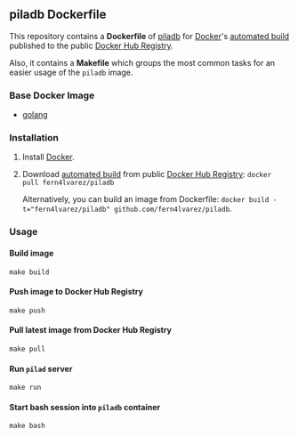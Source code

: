 ## piladb Dockerfile

This repository contains a **Dockerfile** of [piladb](https://github.com/fern4lvarez/piladb) for [Docker](https://www.docker.com/)'s [automated build](https://registry.hub.docker.com/u/fern4lvarez/piladb/) published to the public [Docker Hub Registry](https://registry.hub.docker.com/).

Also, it contains a **Makefile** which groups the most common tasks
for an easier usage of the `piladb` image.


### Base Docker Image

* [golang](https://hub.docker.com/_/golang/)


### Installation

1. Install [Docker](https://www.docker.com/).

2. Download [automated build](https://registry.hub.docker.com/u/fern4lvarez/piladb/) from public [Docker Hub Registry](https://registry.hub.docker.com/): `docker pull fern4lvarez/piladb`

   Alternatively, you can build an image from Dockerfile: `docker build -t="fern4lvarez/piladb" github.com/fern4lvarez/piladb`.


### Usage

#### Build image

```
make build
```

#### Push image to Docker Hub Registry

```
make push
```

#### Pull latest image from Docker Hub Registry

```
make pull
```

#### Run `pilad` server

```
make run
```

#### Start bash session into `piladb` container

```
make bash
```
